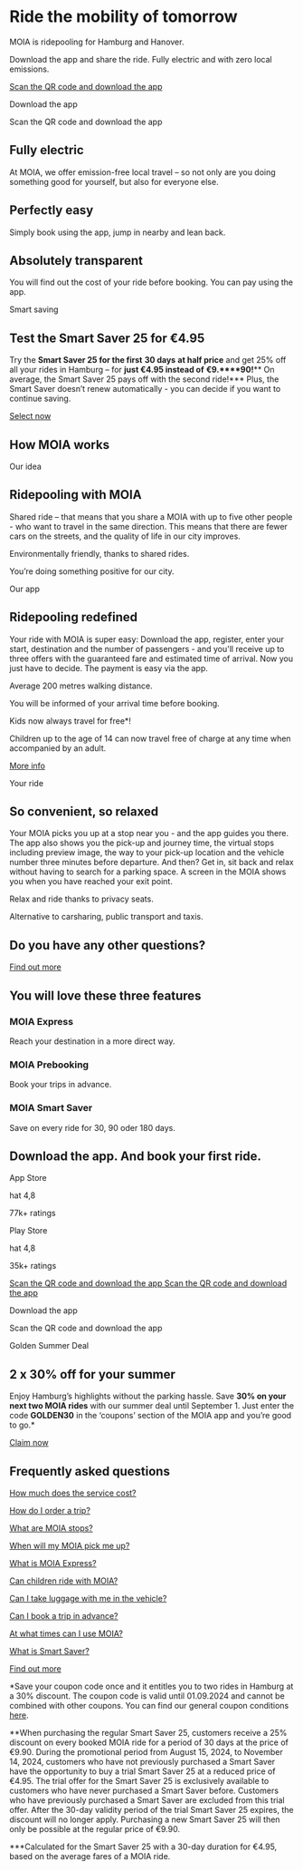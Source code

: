 Ride the mobility of tomorrow
==========

MOIA is ridepooling for Hamburg and Hanover.

Download the app and share the ride. Fully electric and with zero local emissions.

[](https://itunes.apple.com/de/app/moia/id1373271535?mt=8/)

[](https://play.google.com/store/apps/details?id=io.moia.neptune)

[Scan the QR code and download the app ]()

 Download the app

 Scan the QR code and download the app

Fully electric
----------

At MOIA, we offer emission-free local travel – so not only are you doing something good for yourself, but also for everyone else.

Perfectly easy
----------

Simply book using the app, jump in nearby and lean back.

Absolutely transparent
----------

You will find out the cost of your ride before booking. You can pay using the app.

Smart saving

Test the Smart Saver 25 for €4.95
----------

Try the **Smart Saver 25 for the first** **30 days** **at half price** and get 25% off all your rides in Hamburg – for **just €4.95 instead of** **€9.****90!**\*\* On average, the Smart Saver 25 pays off with the second ride!\*\*\* Plus, the Smart Saver doesn’t renew automatically - you can decide if you want to continue saving.

[Select now](https://jesz.adj.st/app/payment-packages?&adjust_t=1fbva2ng&adjust_deeplink=https%3A%2F%2Fwww.moia.io%2Fen%2Fapp%2Fpayment-packages)

How MOIA works
----------

 Our idea

 Ridepooling with MOIA
----------

Shared ride – that means that you share a MOIA with up to five other people - who want to travel in the same direction. This means that there are fewer cars on the streets, and the quality of life in our city improves.

Environmentally friendly, thanks to shared rides.

You’re doing something positive for our city.

 Our app

 Ridepooling redefined
----------

Your ride with MOIA is super easy: Download the app, register, enter your start, destination and the number of passengers - and you'll receive up to three offers with the guaranteed fare and estimated time of arrival. Now you just have to decide. The payment is easy via the app.

Average 200 metres walking distance.

You will be informed of your arrival time before booking.

Kids now always travel for free\*!

Children up to the age of 14 can now travel free of charge at any time when accompanied by an adult.

[More info](https://www.moia.io/en/family)

 Your ride

 So convenient, so relaxed
----------

Your MOIA picks you up at a stop near you - and the app guides you there. The app also shows you the pick-up and journey time, the virtual stops including preview image, the way to your pick-up location and the vehicle number three minutes before departure. And then? Get in, sit back and relax without having to search for a parking space. A screen in the MOIA shows you when you have reached your exit point.

Relax and ride thanks to privacy seats.

Alternative to carsharing, public transport and taxis.

Do you have any other questions?
----------

[Find out more](https://help.moia.io/hc/en-us/articles/360000796149-How-do-I-order-a-trip-)

 You will love these three features
----------

###  MOIA Express  ###

Reach your destination in a more direct way.

[](https://www.moia.io/en/express)

###  MOIA Prebooking  ###

Book your trips in advance.

[](https://www.moia.io/en/prebooking)

###  MOIA Smart Saver  ###

Save on every ride for 30, 90 oder 180 days.

[](https://www.moia.io/en/smart-saver)

Download the app. And book your first ride.
----------

App Store

 hat 4,8

77k+ ratings

[](https://itunes.apple.com/de/app/moia/id1373271535?mt=8/)

Play Store

 hat 4,8

35k+ ratings

[](https://play.google.com/store/apps/details?id=io.moia.neptune)

[Scan the QR code and download the app ]() [Scan the QR code and download the app ]()

 Download the app

 Scan the QR code and download the app

Golden Summer Deal

2 x 30% off for your summer
----------

Enjoy Hamburg’s highlights without the parking hassle. Save **30% on your next two MOIA rides** with our summer deal until September 1. Just enter the code **GOLDEN30** in the ‘coupons’ section of the MOIA app and you’re good to go.\*

[Claim now](https://moia.go.link/?adj_t=1fketet2)

Frequently asked questions
----------

[How much does the service cost?](https://help.moia.io/hc/en-us/articles/360001347785-How-much-does-the-service-cost-)

[How do I order a trip?](https://help.moia.io/hc/en-us/articles/360000796149-How-do-I-order-a-trip-)

[What are MOIA stops?](https://help.moia.io/hc/en-us/articles/360000792145-What-are-MOIA-stops-)

[When will my MOIA pick me up?](https://help.moia.io/hc/en-us/articles/360000796289-When-will-my-MOIA-pick-me-up-)

[What is MOIA Express?](https://help.moia.io/hc/en-us/articles/360020795318-MOIA-Express-booking)

[Can children ride with MOIA?](https://help.moia.io/hc/en-us/articles/360001438925-Can-children-ride-with-MOIA-)

[Can I take luggage with me in the vehicle?](https://help.moia.io/hc/en-us/articles/360000796269-Can-I-take-luggage-with-me-in-the-vehicle-)

[Can I book a trip in advance?](https://help.moia.io/hc/en-us/articles/4409227201297)

[At what times can I use MOIA?](https://help.moia.io/hc/en-us/articles/360001336037-At-what-times-can-I-use-MOIA-)

[What is Smart Saver?](https://help.moia.io/hc/en-us/articles/4418377901073-Smart-Saver-for-Thrifty-Travellers-)

[Find out more](https://help.moia.io/hc/en-us)

\*Save your coupon code once and it entitles you to two rides in Hamburg at a 30% discount. The coupon code is valid until 01.09.2024 and cannot be combined with other coupons. You can find our general coupon conditions [here](https://www.moia.io/en/voucher_conditions).

\*\*When purchasing the regular Smart Saver 25, customers receive a 25% discount on every booked MOIA ride for a period of 30 days at the price of €9.90. During the promotional period from August 15, 2024, to November 14, 2024, customers who have not previously purchased a Smart Saver have the opportunity to buy a trial Smart Saver 25 at a reduced price of €4.95. The trial offer for the Smart Saver 25 is exclusively available to customers who have never purchased a Smart Saver before. Customers who have previously purchased a Smart Saver are excluded from this trial offer. After the 30-day validity period of the trial Smart Saver 25 expires, the discount will no longer apply. Purchasing a new Smart Saver 25 will then only be possible at the regular price of €9.90.

\*\*\*Calculated for the Smart Saver 25 with a 30-day duration for €4.95, based on the average fares of a MOIA ride.
